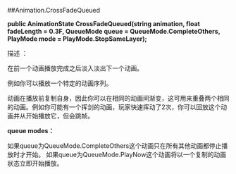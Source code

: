 ##Animation.CrossFadeQueued

**public AnimationState CrossFadeQueued(string animation, float fadeLength = 0.3F, QueueMode queue = QueueMode.CompleteOthers, PlayMode mode = PlayMode.StopSameLayer);**

描述 ：

在前一个动画播放完成之后淡入淡出下一个动画。

例如你可以播放一个特定的动画序列。

动画在播放前复制自身，因此你可以在相同的动画间渐变，这可用来重叠两个相同的动画。例如你可能有一个挥剑的动画，玩家快速挥动了2次，你可以回放这个动画并从开始播放它，但会跳帧。


**queue modes：** 

如果queue为QueueMode.CompleteOthers这个动画只在所有其他动画都停止播放时才开始。
如果queue为QueueMode.PlayNow这个动画将以一个复制的动画状态立即开始播放。